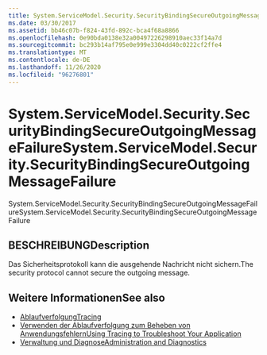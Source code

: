 ```yaml
---
title: System.ServiceModel.Security.SecurityBindingSecureOutgoingMessageFailure
ms.date: 03/30/2017
ms.assetid: bb46c07b-f824-43fd-892c-bca4f68a8866
ms.openlocfilehash: 0e90bda0138e32a00497226298910aec33f14a7d
ms.sourcegitcommit: bc293b14af795e0e999e3304dd40c0222cf2ffe4
ms.translationtype: MT
ms.contentlocale: de-DE
ms.lasthandoff: 11/26/2020
ms.locfileid: "96276801"
---
```

# <a name="systemservicemodelsecuritysecuritybindingsecureoutgoingmessagefailure"></a><span data-ttu-id="9480b-102">System.ServiceModel.Security.SecurityBindingSecureOutgoingMessageFailure</span><span class="sxs-lookup"><span data-stu-id="9480b-102">System.ServiceModel.Security.SecurityBindingSecureOutgoingMessageFailure</span></span>

<span data-ttu-id="9480b-103">System.ServiceModel.Security.SecurityBindingSecureOutgoingMessageFailure</span><span class="sxs-lookup"><span data-stu-id="9480b-103">System.ServiceModel.Security.SecurityBindingSecureOutgoingMessageFailure</span></span>  
  
## <a name="description"></a><span data-ttu-id="9480b-104">BESCHREIBUNG</span><span class="sxs-lookup"><span data-stu-id="9480b-104">Description</span></span>  

 <span data-ttu-id="9480b-105">Das Sicherheitsprotokoll kann die ausgehende Nachricht nicht sichern.</span><span class="sxs-lookup"><span data-stu-id="9480b-105">The security protocol cannot secure the outgoing message.</span></span>  
  
## <a name="see-also"></a><span data-ttu-id="9480b-106">Weitere Informationen</span><span class="sxs-lookup"><span data-stu-id="9480b-106">See also</span></span>

- [<span data-ttu-id="9480b-107">Ablaufverfolgung</span><span class="sxs-lookup"><span data-stu-id="9480b-107">Tracing</span></span>](index.md)
- [<span data-ttu-id="9480b-108">Verwenden der Ablaufverfolgung zum Beheben von Anwendungsfehlern</span><span class="sxs-lookup"><span data-stu-id="9480b-108">Using Tracing to Troubleshoot Your Application</span></span>](using-tracing-to-troubleshoot-your-application.md)
- [<span data-ttu-id="9480b-109">Verwaltung und Diagnose</span><span class="sxs-lookup"><span data-stu-id="9480b-109">Administration and Diagnostics</span></span>](../index.md)
